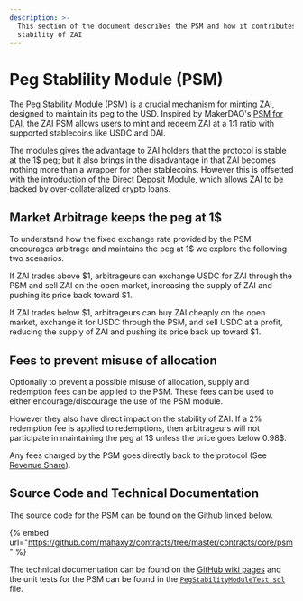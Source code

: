 ```yaml
---
description: >-
  This section of the document describes the PSM and how it contributes to the
  stability of ZAI
---
```


# Peg Stablility Module (PSM)

The Peg Stability Module (PSM) is a crucial mechanism for minting ZAI, designed to maintain its peg to the USD. Inspired by MakerDAO's [PSM for DAI](https://mips.makerdao.com/mips/details/MIP29), the ZAI PSM allows users to mint and redeem ZAI at a 1:1 ratio with supported stablecoins like USDC and DAI.

The modules gives the advantage to ZAI holders that the protocol is stable at the 1$ peg; but it also brings in the disadvantage in that ZAI becomes nothing more than a wrapper for other stablecoins. However this is offsetted with the introduction of the Direct Deposit Module, which allows ZAI to be backed by over-collateralized crypto loans.

## **Market Arbitrage keeps the peg at 1$**

To understand how the fixed exchange rate provided by the PSM encourages arbitrage and maintains the peg at 1$ we explore the following two scenarios.

If ZAI trades above $1, arbitrageurs can exchange USDC for ZAI through the PSM and sell ZAI on the open market, increasing the supply of ZAI and pushing its price back toward $1.&#x20;

If ZAI trades below $1, arbitrageurs can buy ZAI cheaply on the open market, exchange it for USDC through the PSM, and sell USDC at a profit, reducing the supply of ZAI and pushing its price back up toward $1.

## Fees to prevent misuse of allocation

Optionally to prevent a possible misuse of allocation, supply and redemption fees can be applied to the PSM. These fees can be used to either encourage/discourage the use of the PSM module.

However they also have direct impact on the stability of ZAI. If a 2% redemption fee is applied to redemptions, then arbitrageurs will not participate in maintaining the peg at 1$ unless the price goes below 0.98$.

Any fees charged by the PSM goes directly back to the protocol (See [Revenue Share](../../governance/revenue-share.md)).

## Source Code and Technical Documentation

The source code for the PSM can be found on the Github linked below.

{% embed url="https://github.com/mahaxyz/contracts/tree/master/contracts/core/psm" %}

The technical documentation can be found on the [GitHub wiki pages](https://github.com/mahaxyz/contracts/wiki/PegStabilityModule) and the unit tests for the PSM can be found in the [`PegStabilityModuleTest.sol`](https://github.com/mahaxyz/contracts/blob/master/test/foundry/PegStabilityModuleTest.sol) file.
